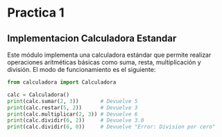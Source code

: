 # Practica 1

## Implementacion Calculadora Estandar

Este módulo implementa una calculadora estándar que permite realizar operaciones
aritméticas básicas como suma, resta, multiplicación y división. El modo de
funcionamiento es el siguiente:

```python
from calculadora import Calculadora

calc = Calculadora()
print(calc.sumar(2, 3))       # Devuelve 5
print(calc.restar(5, 2))      # Devuelve 3
print(calc.multiplicar(2, 3)) # Devuelve 6
print(calc.dividir(6, 2))     # Devuelve 3.0
print(calc.dividir(6, 0))     # Devuelve "Error: Division por cero"
```
